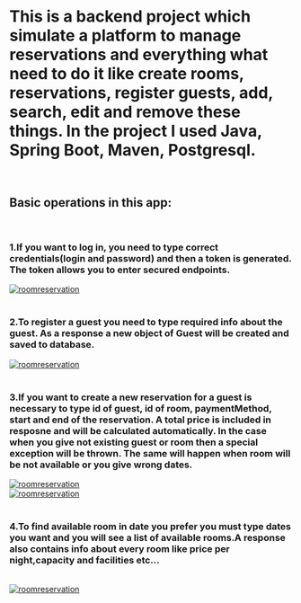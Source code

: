 <h1>This is a backend project which simulate a platform to manage reservations and everything what need to do it like create rooms, reservations, register guests, add, search, edit and remove these things.
In the project I used Java, Spring Boot, Maven, Postgresql.<br><br></h1>

<h2>Basic operations in this app:</h2><br>

<h3>1.If you want to log in, you need to type correct credentials(login and password) and then a token is generated. The token allows you to enter secured endpoints.<br></h3>
<a href="https://ibb.co/Z12c0SM"><img src="https://i.ibb.co/CsPVf6H/roomreservation.png" alt="roomreservation" border="0"></a><br><br>

<h3>2.To register a guest you need to type required info about the guest. As a response a new object of Guest will be created and saved to database.<br></h3>
<a href="https://ibb.co/47hR74x"><img src="https://i.ibb.co/6mj0mD5/roomreservation.png" alt="roomreservation" border="0"></a><br><br>

<h3>3.If you want to create a new reservation for a guest is necessary to type id of guest, id of room, paymentMethod, start and end of the reservation. A total price is included in resposne and will be calculated automatically. In the case when you give not existing guest or room then a special exception will be thrown. The same will happen when room will be not available or you give wrong dates.<br> </h3>
<a href="https://ibb.co/synwcHh"><img src="https://i.ibb.co/t8gsnXS/roomreservation.png" alt="roomreservation" border="0"></a><br>
<a href="https://ibb.co/n8CFxgH"><img src="https://i.ibb.co/Z1m0qLn/roomreservation.png" alt="roomreservation" border="0"></a> <br><br>

<h3>4.To find available room in date you prefer you must type dates you want and you will see a list of available rooms.A response also contains info about every room like price per night,capacity and facilities etc...</h3><br>
<a href="https://ibb.co/85hdF79"><img src="https://i.ibb.co/C7rMxHQ/roomreservation.png" alt="roomreservation" border="0"></a>


